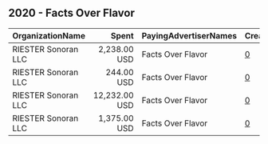 ## 2020 - Facts Over Flavor 
|OrganizationName|Spent|PayingAdvertiserNames|CreativeUrls|Impressions|Genders|AgeBrackets|CountryCodes|BillingAddresses|CandidateBallotInformation|
|:---|---:|:---|:---|---:|:---|:---|:---|:---|:---|
|RIESTER Sonoran LLC|2,238.00 USD|Facts Over Flavor|[0](https://www.snap.com/political-ads/asset/3037b37ba4e91b953c33bfdc83f3a36b035f2dbcffdb259ab9944d1d09bc9430?mediaType=mp4)|1,184,570||17-|united states|"3344 E. Camelback Rd.,Phoenix,85018,US"||
|RIESTER Sonoran LLC|244.00 USD|Facts Over Flavor|[0](https://www.snap.com/political-ads/asset/02614719d05ff159bd44a4543839e1b08aac9162e0ee8a77d50497910e854351?mediaType=mp4)|101,693||17-|united states|"3344 E. Camelback Rd.,Phoenix,85018,US"||
|RIESTER Sonoran LLC|12,232.00 USD|Facts Over Flavor|[0](https://www.snap.com/political-ads/asset/23c0e9eb891678e2b80cff4ea5fbaf0de5612c657a9518de28b3dd096ba41a65?mediaType=mp4)|5,402,560||17-|united states|"3344 E. Camelback Rd.,Phoenix,85018,US"||
|RIESTER Sonoran LLC|1,375.00 USD|Facts Over Flavor|[0](https://www.snap.com/political-ads/asset/ff54efc9a897dfa3a33d54d9689250507fb93c732391d21f76654ea6aa48ae12?mediaType=mp4)|433,068||17-|united states|"3344 E. Camelback Rd.,Phoenix,85018,US"||
